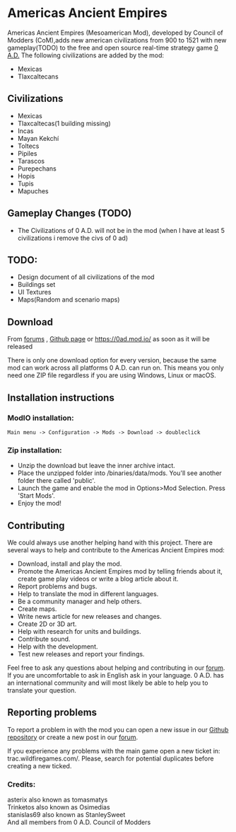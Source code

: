 # Americas Ancient Empires

Americas Ancient Empires (Mesoamerican Mod), developed by Council of Modders (CoM),adds new american civilizations from 900 to 1521 with new gameplay(TODO) to the free and open source real-time strategy game [0 A.D.](https://play0ad.com/) The following civilizations are added by the mod:

- Mexicas 
- Tlaxcaltecans


## Civilizations

- Mexicas
- Tlaxcaltecas(1 building missing)
- Incas
- Mayan Kekchí
- Toltecs
- Pipiles
- Tarascos
- Purepechans
- Hopis
- Tupis
- Mapuches

## 

## Gameplay Changes (TODO)

- The Civilizations of 0 A.D. will not be in the mod (when I have at least 5 civilizations i remove the civs  of 0 ad)

## TODO:
- Design document of all civilizations of the mod
- Buildings set
- UI Textures
- Maps(Random and scenario maps)

## Download

From [forums](https://wildfiregames.com/forum/index.php) , [Github page](https://github.com/0ADMods/pre-colonial-mod) or https://0ad.mod.io/ as soon as it will be released

There is only one download option for every version, because the same mod can work across all platforms 0 A.D. can run on. This means you only need one ZIP file regardless if you are using Windows, Linux or macOS.

## Installation instructions

### ModIO installation:

    Main menu -> Configuration -> Mods -> Download -> doubleclick
### Zip installation:
- Unzip the download but leave the inner archive intact.
- Place the unzipped folder into /binaries/data/mods. You'll see another folder there called 'public'.
- Launch the game and enable the mod in Options>Mod Selection. Press 'Start Mods'.
- Enjoy the mod!

## Contributing

We could always use another helping hand with this project. There are several ways to help and contribute to the Americas Ancient Empires mod:

- Download, install and play the mod.
- Promote the Americas Ancient Empires mod by telling friends about it, create game play videos or write a blog article about it.
- Report problems and bugs.
- Help to translate the mod in different languages.
- Be a community manager and help others.
- Create maps.
- Write news article for new releases and changes.
- Create 2D or 3D art.
- Help with research for units and buildings.
- Contribute sound.
- Help with the development.
- Test new releases and report your findings.

Feel free to ask any questions about helping and contributing in our [forum](https://wildfiregames.com/forum/index.php?/topic/18527-project-ocelotlazohteotl-mesoamerican-0ad-mod/&). If you are uncomfortable to ask in English ask in your language. 0 A.D. has an international community and will most likely be able to help you to translate your question.



## Reporting problems

To report a problem in with the mod you can open a new issue in our [Github repository](https://github.com/0ADMods/pre-colonial-mod) or create a new post in our [forum](https://wildfiregames.com/forum/index.php?/topic/18527-project-ocelotlazohteotl-mesoamerican-0ad-mod/&).

If you experience any problems with the main game open a new ticket in: trac.wildfiregames.com/. Please, search for potential duplicates before creating a new ticked.

### Credits:
asterix also known as  tomasmatys <br />
Trinketos also known as Osimedias <br />
stanislas69 also known as StanleySweet <br />
And all members from 0 A.D. Council of Modders <br />
